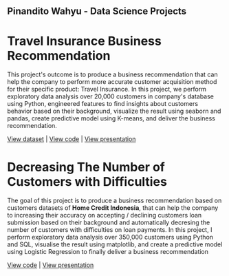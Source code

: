 ## Pinandito Wahyu - Data Science Projects

# Travel Insurance Business Recommendation
This project's outcome is to produce a business recommendation that can help the company to perform more accurate customer acquisition method for their specific product: Travel Insurance. In this project, we perform exploratory data analysis over 20,000 customers in company's database using Python, engineered features to find insights about customers behavior based on their background, visualize the result using seaborn and pandas, create predictive model using K-means, and deliver the business recommendation.

[View dataset](https://www.kaggle.com/tejashvi14/travel-insurance-prediction-data) | [View code](https://github.com/pinanditow/Projects/blob/main/Source%20Code%20-%20Travel%20Insurance%20Business%20Recommendation.ipynb) | [View presentation](https://github.com/pinanditow/Projects/blob/main/Travel%20Insurance%20Business%20Recommendation.pdf)

# Decreasing The Number of Customers with Difficulties
The goal of this project is to produce a business recommendation based on customers datasets of **Home Credit Indonesia**, that can help the company to increasing their accuracy on accepting / declining customers loan submission based on their background and automatically decresing the number of customers with difficulties on loan payments. In this project, I perform exploratory data analysis over 350,000 customers using Python and SQL, visualise the result using matplotlib, and create a predictive model using Logistic Regression to finally deliver a business recommendation

[View code](https://github.com/pinanditow/Projects/blob/main/HCI%20Project.ipynb) | [View presentation](https://github.com/pinanditow/Projects/blob/main/Decreasing%20The%20Number%20of%20Customers%20with%20Difficulties.pdf)



